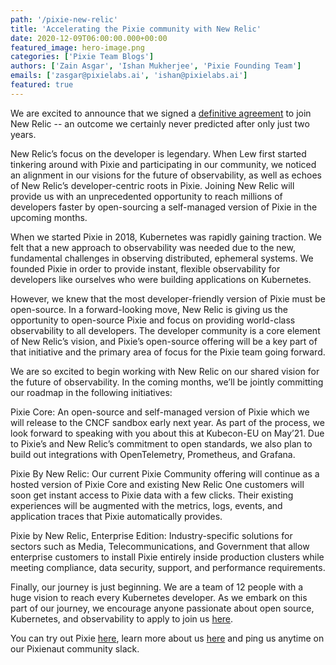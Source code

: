 ```yaml
---
path: '/pixie-new-relic'
title: 'Accelerating the Pixie community with New Relic'
date: 2020-12-09T06:00:00.000+00:00
featured_image: hero-image.png
categories: ['Pixie Team Blogs']
authors: ['Zain Asgar', 'Ishan Mukherjee', 'Pixie Founding Team']
emails: ['zasgar@pixielabs.ai', 'ishan@pixielabs.ai']
featured: true
---
```

We are excited to announce that we signed a [definitive agreement](https://newrelic.com/press-release/20201210) to join New Relic -- an outcome we certainly never predicted after only just two years.

New Relic’s focus on the developer is legendary. When Lew first started tinkering around with Pixie and participating in our community, we noticed an alignment in our visions for the future of observability, as well as echoes of New Relic’s developer-centric roots in Pixie. Joining New Relic will provide us with an unprecedented opportunity to reach millions of developers faster by open-sourcing a self-managed version of Pixie in the upcoming months.

When we started Pixie in 2018, Kubernetes was rapidly gaining traction. We felt that a new approach to observability was needed due to the new, fundamental challenges in observing distributed, ephemeral systems. We founded Pixie in order to provide instant, flexible observability for developers like ourselves who were building applications on Kubernetes.

However, we knew that the most developer-friendly version of Pixie must be open-source. In a forward-looking move, New Relic is giving us the opportunity to open-source Pixie and focus on providing world-class observability to all developers. The developer community is a core element of New Relic’s vision, and Pixie’s open-source offering will be a key part of that initiative and the primary area of focus for the Pixie team going forward.

We are so excited to begin working with New Relic on our shared vision for the future of observability. In the coming months, we’ll be jointly committing our roadmap in the following initiatives:

Pixie Core: An open-source and self-managed version of Pixie which we will release to the CNCF sandbox early next year. As part of the process, we look forward to speaking with you about this at Kubecon-EU on May’21. Due to Pixie’s and New Relic’s commitment to open standards, we also plan to build out integrations with OpenTelemetry, Prometheus, and Grafana.

Pixie By New Relic: Our current Pixie Community offering will continue as a hosted version of Pixie Core and existing New Relic One customers will soon get instant access to Pixie data with a few clicks. Their existing experiences will be augmented with the metrics, logs, events, and application traces that Pixie automatically provides.

Pixie by New Relic, Enterprise Edition: Industry-specific solutions for sectors such as Media, Telecommunications, and Government that allow enterprise customers to install Pixie entirely inside production clusters while meeting compliance, data security, support, and performance requirements.

Finally, our journey is just beginning. We are a team of 12 people with a huge vision to reach every Kubernetes developer. As we embark on this part of our journey, we encourage anyone passionate about open source, Kubernetes, and observability to apply to join us [here](https://pixielabs.ai/careers/).

You can try out Pixie [here](https://work.withpixie.ai/auth/signup?UTM=PXNR), learn more about us [here](https://pixielabs.ai/) and ping us anytime on our Pixienaut community slack.
